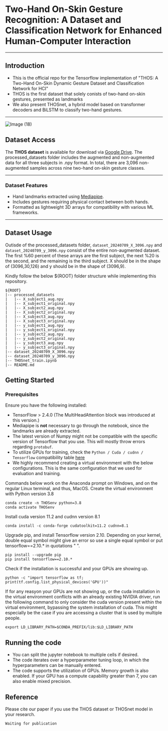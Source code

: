 # Two-Hand On-Skin Gesture Recognition: A Dataset and Classification Network for Enhanced Human-Computer Interaction
---
## Introduction

- This is the official repo for the Tensorflow implementation of "THOS: A Two-Hand On-Skin Dynamic Gesture Dataset and Classification Network for HCI"
- THOS is the first dataset that solely conists of two-hand on-skin gestures, presented as landmarks
- We also present THOSnet, a hybrid model based on transformer decoders and BiLSTM to classify two-hand gestures.

---
![Image (18)](https://github.com/user-attachments/assets/edb19e27-e0ed-4b3f-9876-96e53d2ffb34)



## Dataset Access

The **THOS dataset** is available for download via [Google Drive](https://drive.google.com/drive/folders/1yynw27QOgJgfaQRcwvHpx7KFkSsOYKZE?usp=drive_link). The processed_datasets folder includes the augmented and non-augmented data for all three subjects in .npy format. In total, there are 3,096 non-augmented samples across nine two-hand on-skin gesture classes.

---

### Dataset Features
- Hand landmarks extracted using [Mediapipe](https://google.github.io/mediapipe/).
- Includes gestures requiring physical contact between both hands.
- Formatted as lightweight 3D arrays for compatibility with various ML frameworks.

---

## Dataset Usage

Outisde of the processed_datasets folder, `dataset_20240709_X_3096.npy` and `dataset_20240709_y_3096.npy` consist of the entire non-augmented dataset. The first %60 percent of these arrays are the first subject, the next %20 is the second, and the remaining is the third subject. X should be in the shape of (3096,30,126) and y should be in the shape of (3096,9).

Kindly follow the below ${ROOT} folder structure while implementing this repository.
```
${ROOT}
|-- processed_datasets
|   |-- X_subject1_aug.npy
|   |-- X_subject1_original.npy
|   |-- X_subject2_aug.npy
|   |-- X_subject2_original.npy
|   |-- X_subject3_aug.npy
|   |-- X_subject3_original.npy
|   |-- y_subject1_aug.npy
|   |-- y_subject1_original.npy
|   |-- y_subject2_aug.npy
|   |-- y_subject2_original.npy
|   |-- y_subject3_aug.npy
|   |-- y_subject3_original.npy
|-- dataset_20240709_X_3096.npy
|-- dataset_20240709_y_3096.npy
|-- THOSnet_train.ipynb
|-- README.md
```


## Getting Started

### Prerequisites
Ensure you have the following installed:
- TensorFlow > 2.4.0 (The MultiHeadAttention block was introduced at this version.)
- Mediapipe is **not** necessary to go through the notebook, since the landmarks are already extracted.
- The latest version of Numpy might not be compatible with the specific version of Tensorflow that you use. This will mostly throw errors regarding `protobuf`.
- To utilize GPUs for training, check the `Python / Cuda / cudnn / Tensorflow` compatibility table [here](https://www.tensorflow.org/install/source#gpu)
- We highly recommend creating a virtual environment with the below configurations. This is the same configuration that we used for evaluation and training.

Commands below work on the Anaconda prompt on Windows, and on the regular Linux terminal, and thus, MacOS.
Create the virtual environment with Python version 3.8
```
conda create -n THOSenv python=3.8
conda activate THOSenv
```

Install cuda version 11.2 and cudnn version 8.1
```
conda install -c conda-forge cudatoolkit=11.2 cudnn=8.1
```
Upgrade pip, and install Tensorflow version 2.10. Depending on your kernel, double equal symbol might give an error so use a single equal symbol or put tensorflow==2.10.* in quotations " ". 
```
pip install --upgrade pip
pip install tensorflow==2.10.*
```

Check if the installation is successful and your GPUs are showing up.
```
python -c "import tensorflow as tf; print(tf.config.list_physical_devices('GPU'))"
```

If for any reasyon your GPUs are not showing up, or the cuda installation in the virtual environment conflicts with an already existing NVIDIA driver, run the following command to only consider the cuda version present within the virtual environment, bypassing the system installation of cuda. This might especially be the case if you are accessing a cluster that is used by multiple people. 
```
export LD_LIBRARY_PATH=$CONDA_PREFIX/lib:$LD_LIBRARY_PATH
```

## Running the code
- You can split the jupyter notebook to multiple cells if desired.
- The code iterates over a hyperparameter tuning loop, in which the hyperparameters can be manually entered.
- The code supports the utilization of GPUs. Memory growth is also enabled. If your GPU has a compute capability greater than 7, you can also enable mixed precision.

## Reference
Please cite our paper if you use the THOS dataset or THOSnet model in your research.

`Waiting for publication`
